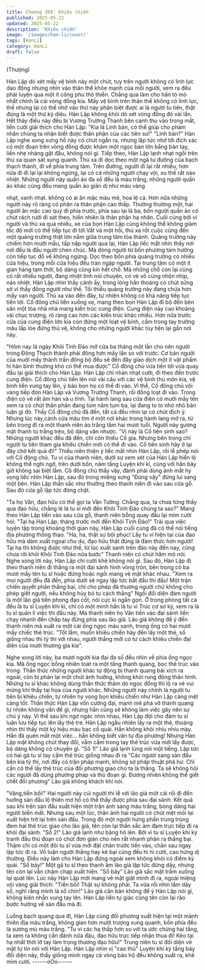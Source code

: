 ```yaml
---
title: Chương 369: Khiêu chiến
published: 2025-05-22
updated: 2025-05-22
description: 'Khiêu chiến'
image: '/images/han-li/cover/'
tags: [HanLi]
category: HanLi
draft: false
---
```


(Thượng)

Hàn Lập dò xét mấy vệ binh này một chút, tuy trên người không
có linh lực dao động nhưng nhìn vào thân thể khỏe mạnh của mỗi
người, xem ra đều phải luyện qua một ít công phu thô thiển.
Chẳng qua làm cho hắn tò mò nhất chính là cái vòng đồng kia.
Mấy vệ binh trên thân thể không có linh lực, thế nhưng lại có thể
nhờ vào thứ này phân biệt được ai là người tu tiên, thật đúng là
một thứ kỳ diệu.
Hàn Lập không khỏi dò xét vòng đồng đó vài lần.
Hết thảy điều này đều bị Vương Trường Thanh bên cạnh thu vào
trong mắt, liền cười giải thích cho Hàn Lập:
"Kìa là Linh bàn, có thể giúp cho phàm nhân chúng ta nhận biết
được thân phận của các tiên sư!"
"Linh bàn?" Hàn Lập nghe xong xưng hồ này có chút ngẩn ra,
nhưng lập tức nhớ tới đích xác có một đoạn trên vòng đồng được
khảm một ngọc bàn lớn bằng bàn tay, liền nhẹ nhàng gật đầu,
không nói gì.
Tiếp theo, Hàn Lập lạnh nhạt ngồi trên thú xa quan sát xung
quanh. Thú xa đi dọc theo một ngã tư đường của bạch thạch
thành, đi về phía trung tâm.
Trên đường, người đi lại rất nhiều, hơn nữa đi đi lại lại không
ngừng, lại có cả những người chạy vội, xu thế rất náo nhiệt.
Những người này quần áo đa số đều là màu trắng, những người
quần áo khác cũng đều mang quần áo giản dị như màu vàng

nhạt, xanh nhạt. không có ai ăn mặc màu mè, hoa lệ cả.
Hơn nữa những người này rõ ràng có phân ra thân phận cao
thấp. Thường thường một, hai người ăn mặc cao quý đi phía
trước, phía sau lại là ba, bốn người quần áo có chút rách rưới đi
sát theo, hiển nhiên là thân phận hạ nhân.
Cuối cùng bởi vì người và thú xa quá nhiều, xe của bọn Hàn Lập
cũng không thể không giảm tốc độ mới có thể tiếp tục đi tới.Vất vả
một hồi, thú xa rốt cuộc cũng đến một quảng trường thật lớn nằm
giữa trung tâm tòa thành.
Quảng trường này chiếm hơn mười mẫu, tấp nập người qua lại,
Hàn Lập liếc mắt nhìn thấy nơi nơi đều là đầu người chen chúc.
Mà dòng người từ bốn phương tám hướng còn tiếp tục đổ về
không ngừng.
Dọc theo bốn phía quảng trường có nhiều cửa hiệu, trong mỗi
cửa hiệu đều tràn ngập người. Tại trung tâm có một ít gian hàng
tạm thời, bộ dáng cũng kín hết chỗ. Mà những chỗ còn lại cũng
có rất nhiều người, đang nhiệt tình nói chuyện, có vẻ vô cùng
nhộn nhịp, náo nhiệt.
Hàn Lập nhìn thấy cảnh ấy, trong lòng hắn thoáng có chút sững
sờ vì thấy đông người như thế. Tối thiểu quảng trường này đang
chứa hơn mấy vạn người.
Thú xa vào đến đây, tự nhiên không có khả năng tiếp tục tiến tới.
Cố đông chủ liền xuống xe, mang theo bọn Hàn Lập đi bộ đến
bên sân một tòa nhà nhà mang kiến trúc cung điện.
Cung điện này cao khoảng vài chục trượng, rõ ràng cao hơn các
kiến trúc khác nhiều.
Hơn nữa trước cửa của cung điện lớn kia còn đứng một loạt vệ
binh, cầm trong tay trường mâu lấp lóe đứng thủ vệ, không cho
những người khác tùy tiện lại gần nơi này.

"Hôm nay là ngày Khôi Tinh Đảo mở cửa ba tháng một lần cho
nên người trong Đông Thạch thành phải đông hơn mấy lần so với
trước. Cơ bản người của muời mấy thành trấn đông bộ đều sẽ
đến đây giao dịch một ít vật phẩm hi hãn bình thường khó có thể
mua được" Cố đông chủ vừa tiến tới vừa quay đầu lại giải thích
cho Hàn Lập. Hàn Lập chỉ nhàn nhạt cười, đi theo đến trước cung
điện.
Cố đông chủ tiến lên nói vài câu với các vệ binh thủ môn kia, vệ
binh liền vung tay lên, ý bảo bọn họ có thể đi vào.
Vì thế, Cố đông chủ vội vàng tiếp đón Hàn Lập và Vương Trường
Thanh, rồi đồng loạt đi vào.
Trong điện có vẻ rất âm hàn và u tĩnh. Tại hành lang sau cửa điện
có mười mấy tên xem ra có chút thân phận đang túm năm tụm
ba, lại đang to to nhỏ nhỏ bàn luận gì đó. Thấy Cố đông chủ đã
đến, tất cả đều nhìn lại có chút địch ý.
Nhưng lúc này,cánh cửa màu tím ở một nơi khác trong hành lang
mở ra, từ bên trong đi ra một thanh niên áo trắng tầm hai mươi
tuổi. Người này gương mặt thanh tú trắng trẻo, bộ dáng văn
nhược.
"Vị này là Cố tiên sinh sao? Những người khác đều đã đến, chỉ
còn thiếu Cố gia. Nhưng bên trong chỉ người tu tiên tham gia
khiêu chiến mới có thể đi vào. Cố tiên sinh hãy ở lại đây chờ kết
quả đi!" Thiếu niên thiện ý liếc mắt nhìn Hàn Lập, rồi lễ phép nói
với Cố động chủ.
Tu vi của thanh niên, dưới sự xem xét của Hàn Lập hiển lộ không
thể nghi ngờ, trên dưới bốn, năm tầng Luyện khí kì, cùng với hắn
bây giờ không sai biệt lắm.
Cố đông chủ thấy vậy, đành phải dùng ánh mắt hy vọng liếc nhìn
Hàn Lập, sau đó trong miệng xưng "Đúng vậy" đứng lui sang một
bên.
Hàn Lập thần sắc như thường theo thanh niên đi vào sau cửa gỗ.
Sau đó cửa gỗ lập tức đóng chặt.

"Ta họ Văn, đạo hữu có thể gọi ta Văn Tường. Chẳng qua, ta
chưa từng thấy qua đạo hữu, chẳng lẽ là tu sĩ mới đến Khôi Tinh
Đảo chúng ta sao?" Mang theo Hàn Lập tiến vào sau cửa gỗ,
thanh niên bỗng quay đầu lại mỉm cười hỏi.
"Tại hạ Hàn Lập, tháng trước mới đến Khôi Tinh Đảo!" Trải qua
việc luyện tập trong khoảng thời gian này, Hàn Lập cuối cùng đã
có thể nói tiếng địa phương thông thạo.
"Ha, ha, thật sự bội phục! Lấy tu vi hiện tại của đạo hữu mà dám
xuất ngoại chu du, đạo hữu thật đúng là đảm thức hơn người! Tại
hạ thì không được như thế, từ lúc xuất sanh trên đảo này đến nay,
cũng chưa rời khỏi Khôi Tinh Đảo nửa bước" Thanh niên có chút
hâm mộ nói.
Nghe xong lời này, Hàn Lập chỉ cười khẽ không nói gì.
Sau đó, Hàn Lập đi theo thanh niên đi thẳng ra một đại sảnh hình
vòng tròn, bên trong có ba mươi mấy tên tu sĩ hoặc đứng hoặc
ngồi mang vẻ mặt khác nhau.
"Xem ra mọi người đều đã đến, phía dưới sẽ ngay lập tức bắt đầu
thi đấu! Một trận chiến quyết phân thắng bại, chỉ cho phép đả
thương người chứ không cho phép giết người, nếu không hủy bỏ
tư cách thắng" Ngồi đối diện đám người là một lão giả tiên phong
đạo cốt, nói cực kì ngắn gọn.
Ở trong phòng tất cả đều là tu sĩ Luyện khí kì, chỉ có một mình
hắn là tu vi Trúc cơ sơ kỳ, xem ra là tu sĩ quản lí việc thi đấu này.
Mà thanh niên họ Văn tiến vào đại sảnh liền chạy nhanh đến chắp
tay đứng phía sau lão giả.
Lão giả không để ý đến thanh niên mà xuất ra một cái ống ngọc
màu xanh, trong ống có hai mươi mấy chiếc thẻ trúc.
"Tốt lắm, muốn khiêu chiến hãy đến lấy một thẻ, số giống nhau thì
tỷ thí với nhau, người thắng mới có tư cách khiêu chiến đại diện
của mười thương gia kia".

Nghe xong lời này, ba mươi người kia đại đa số đều nhìn về phía
ống ngọc kia.
Mà ống ngọc bỗng nhiên toát ra một tầng thanh quang, bọc thẻ
trúc vào trong. Thần thức những người khác tự động bị thanh
quang bài xích ra ngoài, còn bị phản lại một chút ảnh hưởng,
không khỏi rung động thân hình.
Những tu sĩ khác không dùng thần thức thăm dò ngọc đồng thì lộ
ra vẻ vui mừng khi thấy tai họa của người khác.
Những người này chính là người tu tiên bị khiêu chiến, tự nhiên
hy vọng bọn khiêu chiến như Hàn Lập càng mệt càng tốt.
Thần thức Hàn Lập vốn cường đại, mạnh mẽ phá vỡ thành quang
tự nhiên không vấn đề gì, nhưng hắn cũng sẽ không làm việc gây
nên sự chú ý này.
Vì thế sau khi ngơ ngác nhìn nhau, Hàn Lập đợi cho đám tu sĩ
luân lưu tiếp tục lên lấy thẻ tre.
Hàn Lập ngẫu nhiên lấy ra một thẻ, thoáng nhìn thì thấy một ký
hiệu màu bạc cổ quái.
Hắn không khỏi nhíu nhíu mày. Hắn đã quên mất một việc… hắn
không biết văn tự địa phương!
Nhưng Hàn Lập mặt không chút thay đổi, vẫm cầm trong tay thẻ
trúc vừa mới lấy được, bộ dáng không có chuyện gì.
"Số 1!" Lão giả lạnh lùng nói một tiếng.
Lập tức có hai gã tu sĩ tay cầm thẻ trúc giống nhau đi ra
"Các ngươi sang sàn đấu bên kia tỷ thí, nơi đấy có trận pháp
mạnh, không sợ pháp thuật phá hư. Chỉ cần có thể lấy thẻ trúc
của đối phương giao cho ta là thắng. Ta sẽ không hỏi các ngươi
đã dùng phương pháp và thủ đoạn gì. Đương nhiên không thể
giết chết đối phương" Lão giả không khách khí nói.

"Vâng,tiền bối!" Hai người này cúi người thi lễ với lão giả một cái
rồi đi đến hướng sàn đấu lộ thiên mơ hồ có thể thấy được phía
sau đại sảnh.
Kết quả sau khi trên sàn đấu xuất hiện một trận ánh sáng màu
trắng, bóng dáng hai người biến mất.
Nhưng sau một lúc, thân ảnh hai người có chút mệt mỏi lại xuất
hiện trở lại trên sàn đấu.
Trong đó một người hưng phấn trùng trùng đem hai thẻ trúc giao
cho lão giả, tên còn lại thần sắc ảm đạm trực tiếp đi ra khỏi đại
sảnh.
"Số 2!" Lão giả lạnh như băng hô lên.
Bởi vì tu sĩ Luyện khí kỳ tranh đấu thủ đoạn có chút đơn giản cho
nên rất nhanh phân ra thắng bại.
Thậm chỉ có một đôi tu sĩ vừa mới đặt chân trước tiến vào, chân
sau ngay lập tức đi ra. Vô luận người thắng hay kẻ bại cũng đều
hì hì cười, cao hứng dị thường. Điều này làm cho Hàn Lập đứng
ngoài xem không khỏi có điểm kỳ quái.
"Số bảy!"
Một gã tu sĩ theo thanh âm lão giả lập tức đứng dậy, nhưng tên
còn lại vẫn chậm chạp xuất hiện.
"Số bảy" Lão giả sắc mặt trầm xuống lại quát lên.
Lúc này Hàn Lập mới mang vẻ mặt giật mình đi ra, ngoài miệng
vội vàng giải thích: "Tiền bối! Thật sự không phải. Ta vừa rồi nhìn
lầm dãy số, nghĩ rằng mình là số chín!"
Lão giả căn bản không để ý Hàn Lập nói gì, không kiên nhẫn
vung tay lên. Hàn Lập liền tự giác cùng tên còn lại rảo bước
hướng về sàn đấu mà đi.

Luồng bạch quang qua đi, Hàn Lập cùng đối phương xuất hiện tại
một mảnh thiên địa màu trắng, không gian hơn mười trượng xung
quanh, bốn phía đều là sương mù màu trắng.
"Tu vi các hạ thấp hơn so với ta ước chừng hai tầng, ta xem ra
không cần đánh nữa đâu, đạo hữu trực tiếp nhận thua đi! Kẻo tại
hạ nhất thời lỡ tay làm trọng thương đạo hữu!"
Trung niên tu sĩ đối diện vẻ mặt tự tin nói với Hàn Lập.
Hàn Lập nhìn vị "cao thủ" Luyện khí kỳ tầng bảy đối diện này, thấy
giống mình ngay cả vòng bảo hộ đều không xuất ra, khẽ mỉm
cười.
------oOo------
